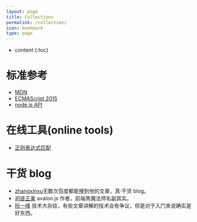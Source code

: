 ```yaml
---
layout: page
title: Collections
permalink: /collection/
icon: bookmark
type: page
---
```


* content
{:toc}

# 标准参考

- [MDN](https://developer.mozilla.org/en-US/)
- [ECMAScript 2015](http://www.ecma-international.org/ecma-262/6.0/)
- [node.js API](https://nodejs.org/dist/latest-v8.x/docs/api/)

# 在线工具(online tools)

- [正则表达式匹配](https://regex101.com/)

# 干货 blog

- [zhangxinxu](http://www.zhangxinxu.com/wordpress/)无数次百度都能搜到他的文章，真·干货 blog。
- [司徒正美](http://www.cnblogs.com/rubylouvre/) avalon.js 作者，前端黑魔法师名副其实。
- [阮一峰](http://www.ruanyifeng.com/blog/archives.html) 技术大杂烩，有些文章讲解的技术会有争议，但是对于入门来说确实是好东西。
